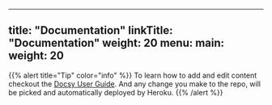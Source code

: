 
---
title: "Documentation"
linkTitle: "Documentation"
weight: 20
menu:
  main:
    weight: 20
---

{{% alert title="Tip" color="info" %}}
To learn how to add and edit content checkout the  [Docsy User Guide](https://docsy.dev/docs/). And any change you make to the repo, will be picked and automatically deployed by Heroku.
{{% /alert %}}
